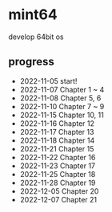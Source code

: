 # mint64
develop 64bit os

## progress
- 2022-11-05 start!
- 2022-11-07 Chapter 1 ~ 4
- 2022-11-08 Chapter 5, 6 
- 2022-11-10 Chapter 7 ~ 9 
- 2022-11-15 Chapter 10, 11 
- 2022-11-16 Chapter 12
- 2022-11-17 Chapter 13
- 2022-11-18 Chapter 14
- 2022-11-21 Chapter 15
- 2022-11-22 Chapter 16
- 2022-11-23 Chapter 17
- 2022-11-25 Chapter 18
- 2022-11-28 Chapter 19
- 2022-12-05 Chapter 20
- 2022-12-07 Chapter 21